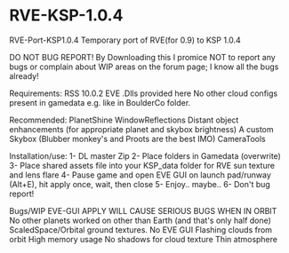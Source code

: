 # RVE-KSP-1.0.4
RVE-Port-KSP1.0.4
Temporary port of RVE(for 0.9) to KSP 1.0.4

DO NOT BUG REPORT! By Downloading this I promice NOT to report any bugs or complain about WIP areas on the forum page; I know all the bugs already!

Requirements:
  RSS 10.0.2
  EVE .Dlls provided here
  No other cloud configs present in gamedata e.g. like in BoulderCo folder.
  
Recommended:
  PlanetShine
  WindowReflections
  Distant object enhancements
      (for appropriate planet and skybox brightness)
  A custom Skybox
      (Blubber monkey's and Proots are the best IMO)
  CameraTools
  
Installation/use:
 1- DL master Zip
 2- Place folders in Gamedata (overwrite)
 3- Place shared assets file into your KSP_data folder for RVE sun texture and lens flare
 4- Pause game and open EVE GUI on launch pad/runway (Alt+E), hit apply once, wait, then close
 5- Enjoy.. maybe..
 6- Don't bug report!

Bugs/WIP
  EVE-GUI APPLY WILL CAUSE SERIOUS BUGS WHEN IN ORBIT
  No other planets worked on other than Earth (and that's only half done)
  ScaledSpace/Orbital ground textures.
  No EVE GUI
  Flashing clouds from orbit
  High memory usage
  No shadows for cloud texture
  Thin atmosphere
  
  
